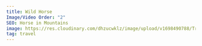```yaml
---
title: Wild Horse
Image/Video Order: "2"
SEO: Horse in Mountains
image: https://res.cloudinary.com/dhzucwklz/image/upload/v1698490788/Travel/DSC_8952lowres_nptmcb.jpg
tag: travel
---
```

